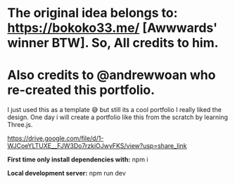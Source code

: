 # The original idea belongs to: https://bokoko33.me/  [Awwwards' winner BTW]. So, All credits to him.
# Also credits to @andrewwoan who re-created this portfolio.

I just used this as a template 😅 but still its a cool portfolio I really liked the design. One day i will create a portfolio like this from the scratch by learning Three.js.


https://drive.google.com/file/d/1-WJCoeYLTUXE__FJW3Do7rzkiOJwyFKS/view?usp=share_link


**First time only install dependencies with:**
npm i 

**Local development server:**
npm run dev
